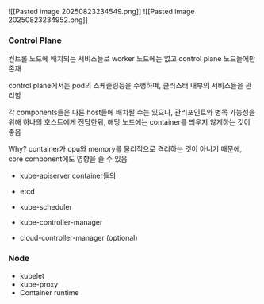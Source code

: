 
![[Pasted image 20250823234549.png]]
![[Pasted image 20250823234952.png]]


### Control Plane

컨트롤 노드에 배치되는 서비스들로 worker 노드에는 없고 control plane 노드들에만 존재

control plane에서는 pod의 스케줄링등을 수행하며, 클러스터 내부의 서비스들을 관리함

각 components들은 다른 host들에 배치될 수는 있으나, 관리포인트와 병목 가능성을 위해 하나의 호스트에게 전담한뒤, 해당 노드에는 container를 띄우지 않게하는 것이 좋음 

Why? 
container가 cpu와 memory를 물리적으로 격리하는 것이 아니기 때문에, core component에도 영향을 줄 수 있음


- kube-apiserver
container들의 

- etcd


- kube-scheduler
- kube-controller-manager
- cloud-controller-manager (optional)



### Node
- kubelet
- kube-proxy
- Container runtime

